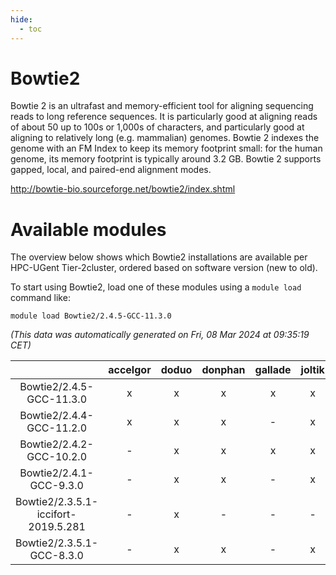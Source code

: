 ```yaml
---
hide:
  - toc
---
```


Bowtie2
=======


Bowtie 2 is an ultrafast and memory-efficient tool for aligning sequencing reads to long reference sequences. It is particularly good at aligning reads of about 50 up to 100s or 1,000s of characters, and particularly good at aligning to relatively long (e.g. mammalian) genomes. Bowtie 2 indexes the genome with an FM Index to keep its memory footprint small: for the human genome, its memory footprint is typically around 3.2 GB. Bowtie 2 supports gapped, local, and paired-end alignment modes.

http://bowtie-bio.sourceforge.net/bowtie2/index.shtml
# Available modules


The overview below shows which Bowtie2 installations are available per HPC-UGent Tier-2cluster, ordered based on software version (new to old).

To start using Bowtie2, load one of these modules using a `module load` command like:

```shell
module load Bowtie2/2.4.5-GCC-11.3.0
```

*(This data was automatically generated on Fri, 08 Mar 2024 at 09:35:19 CET)*  

| |accelgor|doduo|donphan|gallade|joltik|skitty|
| :---: | :---: | :---: | :---: | :---: | :---: | :---: |
|Bowtie2/2.4.5-GCC-11.3.0|x|x|x|x|x|x|
|Bowtie2/2.4.4-GCC-11.2.0|x|x|x|-|x|x|
|Bowtie2/2.4.2-GCC-10.2.0|-|x|x|x|x|x|
|Bowtie2/2.4.1-GCC-9.3.0|-|x|x|-|x|x|
|Bowtie2/2.3.5.1-iccifort-2019.5.281|-|x|-|-|-|-|
|Bowtie2/2.3.5.1-GCC-8.3.0|-|x|x|-|x|x|
